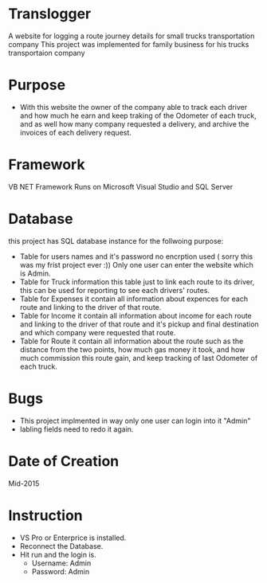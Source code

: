 # Translogger
A website for logging a route journey details for small trucks transportation company
This project was implemented for family business for his trucks transportaion company

# Purpose
   - With this website the owner of the company able to track each driver and how much he earn and keep traking of the Odometer of each truck, and as well how many company requested a delivery, and archive the invoices of each delivery request.
  
# Framework
VB NET Framework Runs on Microsoft Visual Studio and SQL Server

# Database
this project has SQL database instance for the follwoing purpose:
- Table for users names and it's password no encrption used ( sorry this was my frist project ever :))
  Only one user can enter the website which is Admin.
 - Table for Truck information this table just to link each route to its driver, this can be used for reporting to see each drivers' routes.
 - Table for Expenses it contain all information about expences for each route and linking to the driver of that route.
 - Table for Income it contain all information about income  for each route and linking to the driver of that route and it's pickup and final destination and which company were requested that route.
 - Table for Route it contain all information about the route such as the distance from the two points, how much gas money it took, and how much commission this route gain, and keep tracking of last Odometer of each truck.
  
  
# Bugs
   - This project implmented in way only one user can login into it "Admin"
  - labling fields need to redo it again.
  
  

# Date of Creation
Mid-2015


# Instruction
 - VS Pro or Enterprice is installed.
 - Reconnect the Database.
 - Hit run and the login is.
      - Username: Admin
      - Password: Admin



